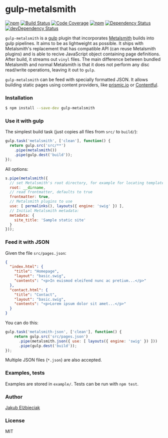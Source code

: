 # gulp-metalsmith

[![npm](https://img.shields.io/npm/v/gulp-metalsmith.svg)](https://www.npmjs.com/package/gulp-metalsmith)
[![Build Status](https://travis-ci.org/jelz/gulp-metalsmith.svg)](https://travis-ci.org/jelz/gulp-metalsmith)
[![Code Coverage](https://codecov.io/github/jelz/gulp-metalsmith/coverage.svg?branch=master)](https://codecov.io/github/jelz/gulp-metalsmith?branch=master)
[![npm](https://img.shields.io/npm/dt/gulp-metalsmith.svg)](https://www.npmjs.com/package/gulp-metalsmith)
[![Dependency Status](https://david-dm.org/jelz/gulp-metalsmith.svg)](https://david-dm.org/jelz/gulp-metalsmith)
[![devDependency Status](https://david-dm.org/jelz/gulp-metalsmith/dev-status.svg)](https://david-dm.org/jelz/gulp-metalsmith#info=devDependencies)

`gulp-metalsmith` is a [gulp](https://github.com/gulpjs/gulp) plugin that incorporates [Metalsmith](http://www.metalsmith.io) builds into gulp pipelines. It aims to be as lightweight as possible. It ships with Metalsmith's replacement that has compatible API (can reuse Metalsmith plugins) and is able to recive JavaScript object containing page definitions. After build, it streams out `vinyl` files. The main difference between bundled Metalsmith and normal Metalsmith is that it does not perform any disc read/write operations, leaving it out to `gulp`.

`gulp-metalsmith` can be feed with specially formatted JSON. It allows building static pages using content providers, like [prismic.io](https://prismic.io) or [Contentful](https://www.contentful.com).

### Installation

```sh
$ npm install --save-dev gulp-metalsmith
```

### Use it with gulp

The simplest build task (just copies all files from `src/` to `build/`):
```js
gulp.task('metalsmith', ['clean'], function() {
  return gulp.src('src/**')
    .pipe(metalsmith())
    .pipe(gulp.dest('build'));
});
```

All options:
```js
s.pipe(metalsmith({
  // set Metalsmith's root directory, for example for locating templates, defaults to CWD
  root: __dirname, 
  // read frontmatter, defaults to true
  frontmatter: true,
  // Metalsmith plugins to use
  use: [ permalinks(), layouts({ engine: 'swig' }) ],
  // Initial Metalsmith metadata:
  metadata: {
    site_title: 'Sample static site'
  }
}));
```

### Feed it with JSON

Given the file `src/pages.json`:
```json
{
  "index.html": {
    "title": "Homepage",
    "layout": "basic.swig",
    "contents": "<p>In euismod eleifend nunc ac pretium...</p>"
  },
  "contact.html": {
    "title": "Contact",
    "layout": "basic.swig",
    "contents": "<p>Lorem ipsum dolor sit amet...</p>"
  }
}
```

You can do this:
```js
gulp.task('metalsmith-json', ['clean'], function() {
    return gulp.src('src/pages.json')
      .pipe(metalsmith.json({ use: [ layouts({ engine: 'swig' }) ]))
      .pipe(gulp.dest('build'));
});
```

Multiple JSON files (`*.json`) are also accepted.

### Examples, tests

Examples are stored in `example/`. Tests can be run with `npm test`.

### Author

[Jakub Elżbieciak](https://elzbieciak.pl)

### License

MIT

